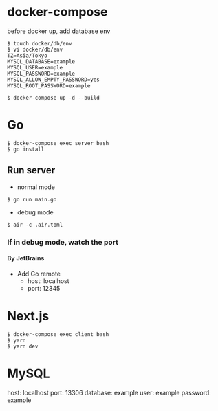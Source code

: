 # docker-compose

before docker up, add database env

```shell
$ touch docker/db/env
$ vi docker/db/env
TZ=Asia/Tokyo
MYSQL_DATABASE=example
MYSQL_USER=example
MYSQL_PASSWORD=example
MYSQL_ALLOW_EMPTY_PASSWORD=yes
MYSQL_ROOT_PASSWORD=example
```

```shell
$ docker-compose up -d --build
```

# Go

```shell
$ docker-compose exec server bash
$ go install
```

## Run server

- normal mode
```shell
$ go run main.go
```
- debug mode
```shell
$ air -c .air.toml
```

### If in debug mode, watch the port

#### By JetBrains

- Add Go remote
  - host: localhost
  - port: 12345

# Next.js

```shell
$ docker-compose exec client bash
$ yarn
$ yarn dev
```

# MySQL

host:     localhost
port:     13306
database: example
user:     example
password: example
